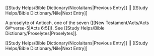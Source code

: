 [[Study Helps/Bible Dictionary/Nicolaitans|Previous Entry]]  ||  [[Study Helps/Bible Dictionary/Nile|Next Entry]]

 A proselyte of Antioch, one of the seven ([[New Testament/Acts/Acts 6#^verse-5|Acts 6:5]]). See [[Study Helps/Bible Dictionary/Proselytes|Proselytes]].

[[Study Helps/Bible Dictionary/Nicolaitans|Previous Entry]]  ||  [[Study Helps/Bible Dictionary/Nile|Next Entry]]